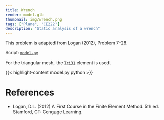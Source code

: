 ```yaml
---
title: Wrench
render: model.glb
thumbnail: img/wrench.png
tags: ["Plane", "CE222"]
description: "Static analysis of a wrench"
---
```



This problem is adapted from Logan (2012), Problem 7–28.

Script: [`model.py`](model.py)

For the triangular mesh, the [`Tri31`](https://opensees.stairlab.io/user/manual/model/elements/Tri31.html) element is used.

{{< highlight-content model.py python >}}





# References

- Logan, D.L. (2012) A First Course in the Finite Element Method. 5th ed. Stamford, CT: Cengage Learning.


